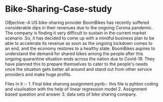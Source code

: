 # Bike-Sharing-Case-study

OBjective:-A US bike-sharing provider BoomBikes has recently suffered considerable dips in their revenues due to the ongoing Corona pandemic. The company is finding it very difficult to sustain in the current market scenario .So, it has decided to come up with a mindful business plan to be able to accelerate its revenue as soon as the ongoing lockdown comes to an end, and the economy restores to a healthy state. BoomBikes aspires to understand the demand for shared bikes among the people after this ongoing quarantine situation ends across the nation due to Covid-19. They have planned this to prepare themselves to cater to the people's needs once the situation gets better all around and stand out from other service providers and make huge profits.

Files in it :- 1. Final bike sharong assignment.pynb:- this file is pyhton coding and visulisation with the help of linear regression model 2. Assignment based question and answer 3. data sets of bike sharing company.


